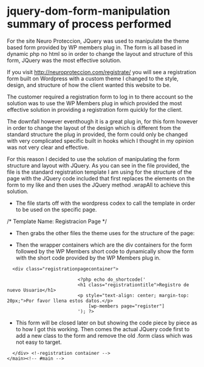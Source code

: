 # jquery-dom-form-manipulation summary of process performed

For the site Neuro Proteccion, JQuery was used to manipulate the theme based form provided by WP members plug in. The form is all based in dynamic php no html so in order to change the layout and structure of this form, JQuery was the most effective solution. 

If you visit http://neuroproteccion.com/registrate/ you will see a registration form built on Wordpress with a custom theme 
I changed to the style, design, and structure of how the client wanted this website to be. 

The customer required a registration form to log in to there account so the solution was to use the WP Members plug in which
provided the most effective solution in providing a registration form quickly for the client. 

The downfall however eventhough it is a great plug in, for this form however in order to change the layout of the design which is different from the standard structure the plug in provided, the form could only be changed with very complicated specific built in hooks which I thought in my opinion was not very clear and effective.

For this reason I decided to use the solution of manipulating the form structure and layout with JQuery. As you can see in the 
file provided, the file is the standard registration template I am using for the structure of the page with the JQuery code
included that first replaces the elements on the form to my like and then uses the JQuery method .wrapAll to achieve this
solution. 

- The file starts off with the wordpress codex to call the template in order to be used on the specific page. 

/*
Template Name: Registracion Page
*/


- Then grabs the other files the theme uses for the structure of the page: 

<?php 
if(of_get_option('enable_parallax') == 1 && is_front_page() && get_option( 'show_on_front' ) == 'page'){
	get_template_part('index','parallax');
}else{
?>

- Then the wrapper containers which are the div containers for the form followed by the WP Members short code to dynamically show the form with the short code provided by the WP Members plug in. 


<div class="mid-content clearfix">
	<div id="primary" class="content-area">
		<main id="main" class="site-main" role="main">


      <div class="registrationpagecontainer">
                                        
                              <?php echo do_shortcode('
                              <h1 class="registrationtitle">Registro de nuevo Usuario</h1>
                              <p style="text-align: center; margin-top: 20px;">Por favor llena estos datos.</p>                                                         
                                  [wp-members page="register"]
                              '); ?>


- This form will be closed later on but showing the code piece by piece as to how I got this working. Then comes the actual JQuery code first to add a new class to the form and remove the old .form class which was not easy to target. 

<!--Javascript below to change layout of dynamic form which is all generated in php not html through the plug in files. -->
 
 <script type="text/javascript">

 jQuery(document).ready(function($) {
                        /*Removes the form class from the registration form and adds this new class below to target better form*/                       
                            /*$('.div_text').addClass('text').removeClass('div_text');*/
                            $('form').addClass('registrateelementswrap').removeClass('.form'); 
                        }); 
                        
  - After creating this new class and replacing the .form class, the classes .text and .div_text needed to be wrapped in another class which would be very tough to accomplish this with the complicated hooks the plug in provided. So for the purpose of having the form elements show up next to each other as opposed to full width which was different from the clients design, I created this jquery function with the method .wrapAll around these two classes which was exactly what I needed to do and thanks to JQuery, this would be much easier. 
  
/*creates new wrapper around class .text and .div_text */                       
                         jQuery(document).ready(function($) {
                                    $(".registrateelementswrap .text").each(function(index) {
                                        $(this).next(".div_text").andSelf().wrapAll("<div class='registerseperator' />")
                                    });
                                });


- After that process was done, you have the ending closing div's of the wrapper containers holding the form followed by the wordpress get sidebar, and get footer syntax. 


</script>


      </div> <!-registration container -->
    </main><!-- #main -->
  </div><!-- #primary -->

 <?php get_sidebar(); ?>

</div><!--Mid content clear fix -->

<?php } ?>

<?php get_footer(); ?>

                        
                        
                        
                        


